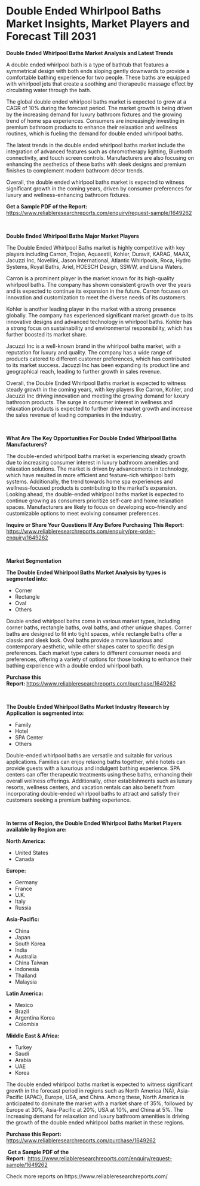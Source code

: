 <p><h1>Double Ended Whirlpool Baths Market Insights, Market Players and Forecast Till 2031</h1></p><p><strong>Double Ended Whirlpool Baths Market Analysis and Latest Trends</strong></p>
<p><p>A double ended whirlpool bath is a type of bathtub that features a symmetrical design with both ends sloping gently downwards to provide a comfortable bathing experience for two people. These baths are equipped with whirlpool jets that create a soothing and therapeutic massage effect by circulating water through the bath.</p><p>The global double ended whirlpool baths market is expected to grow at a CAGR of 10% during the forecast period. The market growth is being driven by the increasing demand for luxury bathroom fixtures and the growing trend of home spa experiences. Consumers are increasingly investing in premium bathroom products to enhance their relaxation and wellness routines, which is fueling the demand for double ended whirlpool baths.</p><p>The latest trends in the double ended whirlpool baths market include the integration of advanced features such as chromotherapy lighting, Bluetooth connectivity, and touch screen controls. Manufacturers are also focusing on enhancing the aesthetics of these baths with sleek designs and premium finishes to complement modern bathroom décor trends.</p><p>Overall, the double ended whirlpool baths market is expected to witness significant growth in the coming years, driven by consumer preferences for luxury and wellness-enhancing bathroom fixtures.</p></p>
<p><strong>Get a Sample PDF of the Report:&nbsp;</strong> <a href="https://www.reliableresearchreports.com/enquiry/request-sample/1649262">https://www.reliableresearchreports.com/enquiry/request-sample/1649262</a></p>
<p>&nbsp;</p>
<p><strong>Double Ended Whirlpool Baths Major Market Players</strong></p>
<p><p>The Double Ended Whirlpool Baths market is highly competitive with key players including Carron, Trojan, Aquaestil, Kohler, Duravit, KARAG, MAAX, Jacuzzi Inc, Novellini, Jason International, Atlantic Whirlpools, Roca, Hydro Systems, Royal Baths, Ariel, HOESCH Design, SSWW, and Lisna Waters.</p><p>Carron is a prominent player in the market known for its high-quality whirlpool baths. The company has shown consistent growth over the years and is expected to continue its expansion in the future. Carron focuses on innovation and customization to meet the diverse needs of its customers.</p><p>Kohler is another leading player in the market with a strong presence globally. The company has experienced significant market growth due to its innovative designs and advanced technology in whirlpool baths. Kohler has a strong focus on sustainability and environmental responsibility, which has further boosted its market share.</p><p>Jacuzzi Inc is a well-known brand in the whirlpool baths market, with a reputation for luxury and quality. The company has a wide range of products catered to different customer preferences, which has contributed to its market success. Jacuzzi Inc has been expanding its product line and geographical reach, leading to further growth in sales revenue.</p><p>Overall, the Double Ended Whirlpool Baths market is expected to witness steady growth in the coming years, with key players like Carron, Kohler, and Jacuzzi Inc driving innovation and meeting the growing demand for luxury bathroom products. The surge in consumer interest in wellness and relaxation products is expected to further drive market growth and increase the sales revenue of leading companies in the industry.</p></p>
<p>&nbsp;</p>
<p><strong>What Are The Key Opportunities For Double Ended Whirlpool Baths Manufacturers?</strong></p>
<p><p>The double-ended whirlpool baths market is experiencing steady growth due to increasing consumer interest in luxury bathroom amenities and relaxation solutions. The market is driven by advancements in technology, which have resulted in more efficient and feature-rich whirlpool bath systems. Additionally, the trend towards home spa experiences and wellness-focused products is contributing to the market's expansion. Looking ahead, the double-ended whirlpool baths market is expected to continue growing as consumers prioritize self-care and home relaxation spaces. Manufacturers are likely to focus on developing eco-friendly and customizable options to meet evolving consumer preferences.</p></p>
<p><strong>Inquire or Share Your Questions If Any Before Purchasing This Report:</strong> <a href="https://www.reliableresearchreports.com/enquiry/pre-order-enquiry/1649262">https://www.reliableresearchreports.com/enquiry/pre-order-enquiry/1649262</a></p>
<p>&nbsp;</p>
<p><strong>Market Segmentation</strong></p>
<p><strong>The Double Ended Whirlpool Baths Market Analysis by types is segmented into:</strong></p>
<p><ul><li>Corner</li><li>Rectangle</li><li>Oval</li><li>Others</li></ul></p>
<p><p>Double ended whirlpool baths come in various market types, including corner baths, rectangle baths, oval baths, and other unique shapes. Corner baths are designed to fit into tight spaces, while rectangle baths offer a classic and sleek look. Oval baths provide a more luxurious and contemporary aesthetic, while other shapes cater to specific design preferences. Each market type caters to different consumer needs and preferences, offering a variety of options for those looking to enhance their bathing experience with a double ended whirlpool bath.</p></p>
<p><strong>Purchase this Report:&nbsp;</strong><a href="https://www.reliableresearchreports.com/purchase/1649262">https://www.reliableresearchreports.com/purchase/1649262</a></p>
<p>&nbsp;</p>
<p><strong>The Double Ended Whirlpool Baths Market Industry Research by Application is segmented into:</strong></p>
<p><ul><li>Family</li><li>Hotel</li><li>SPA Center</li><li>Others</li></ul></p>
<p><p>Double-ended whirlpool baths are versatile and suitable for various applications. Families can enjoy relaxing baths together, while hotels can provide guests with a luxurious and indulgent bathing experience. SPA centers can offer therapeutic treatments using these baths, enhancing their overall wellness offerings. Additionally, other establishments such as luxury resorts, wellness centers, and vacation rentals can also benefit from incorporating double-ended whirlpool baths to attract and satisfy their customers seeking a premium bathing experience.</p></p>
<p>&nbsp;</p>
<p><strong>In terms of Region, the Double Ended Whirlpool Baths Market Players available by Region are:</strong></p>
<p>
    <p> <strong> North America: </strong>
        <ul>
            <li>United States</li>
            <li>Canada</li>
        </ul>
        </p> 
    <p> <strong> Europe: </strong>
        <ul>
            <li>Germany</li>
            <li>France</li>
            <li>U.K.</li>
            <li>Italy</li>
            <li>Russia</li>
        </ul>
        </p> 
    <p> <strong> Asia-Pacific: </strong>
        <ul>
            <li>China</li>
            <li>Japan</li>
            <li>South Korea</li>
            <li>India</li>
            <li>Australia</li>
            <li>China Taiwan</li>
            <li>Indonesia</li>
            <li>Thailand</li>
            <li>Malaysia</li>
        </ul>
        </p> 
    <p> <strong> Latin America: </strong>
        <ul>
            <li>Mexico</li>
            <li>Brazil</li>
            <li>Argentina Korea</li>
            <li>Colombia</li>
        </ul>
        </p> 
    <p> <strong> Middle East & Africa: </strong>
        <ul>
            <li>Turkey</li>
            <li>Saudi</li>
            <li>Arabia</li>
            <li>UAE</li>
            <li>Korea</li>
        </ul>
    </p>
    </p>
<p><p>The double ended whirlpool baths market is expected to witness significant growth in the forecast period in regions such as North America (NA), Asia-Pacific (APAC), Europe, USA, and China. Among these, North America is anticipated to dominate the market with a market share of 35%, followed by Europe at 30%, Asia-Pacific at 20%, USA at 10%, and China at 5%. The increasing demand for relaxation and luxury bathroom amenities is driving the growth of the double ended whirlpool baths market in these regions.</p></p>
<p><strong>Purchase this Report: </strong><a href="https://www.reliableresearchreports.com/purchase/1649262">https://www.reliableresearchreports.com/purchase/1649262</a></p>
<p>&nbsp;<strong>Get a Sample PDF of the Report:&nbsp;&nbsp;</strong><a href="https://www.reliableresearchreports.com/enquiry/request-sample/1649262">https://www.reliableresearchreports.com/enquiry/request-sample/1649262</a></p>
<p><strong></strong></p>
<p>Check more reports on https://www.reliableresearchreports.com/</p>